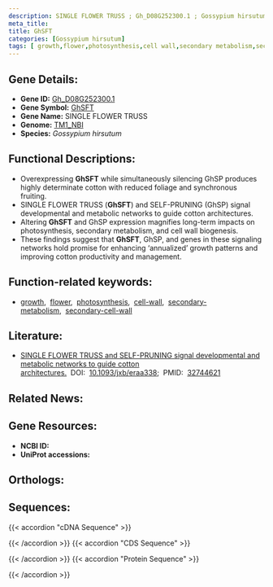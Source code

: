 ```yaml
---
description: SINGLE FLOWER TRUSS ; Gh_D08G252300.1 ; Gossypium hirsutum
meta_title:
title: GhSFT
categories: [Gossypium hirsutum]
tags: [ growth,flower,photosynthesis,cell wall,secondary metabolism,secondary cell wall ]
---
```


## Gene Details:
- **Gene ID:**	[Gh_D08G252300.1](https://yanglab.hzau.edu.cn/cott/PublicFun/total_jump.1?target=genomics/gene_index&gene_id=Gh_D08G252300.1)
- **Gene Symbol:** <u>GhSFT</u>
- **Gene Name:** SINGLE FLOWER TRUSS
- **Genome:** [TM1_NBI](https://yanglab.hzau.edu.cn/CottonMD/download.1)
- **Species:** *Gossypium hirsutum*

## Functional Descriptions:
   - Overexpressing **GhSFT** while simultaneously silencing GhSP produces highly determinate cotton with reduced foliage and synchronous fruiting.
   - SINGLE FLOWER TRUSS (**GhSFT**) and SELF-PRUNING (GhSP) signal developmental and metabolic networks to guide cotton architectures.
   - Altering **GhSFT** and GhSP expression magnifies long-term impacts on photosynthesis, secondary metabolism, and cell wall biogenesis.
   - These findings suggest that **GhSFT**, GhSP, and genes in these signaling networks hold promise for enhancing ‘annualized’ growth patterns and improving cotton productivity and management.

## Function-related keywords:
   - [growth](/tags/growth/),&nbsp;&nbsp;[flower](/tags/flower/),&nbsp;&nbsp;[photosynthesis](/tags/photosynthesis/),&nbsp;&nbsp;[cell-wall](/tags/cell-wall/),&nbsp;&nbsp;[secondary-metabolism](/tags/secondary-metabolism/),&nbsp;&nbsp;[secondary-cell-wall](/tags/secondary-cell-wall/)

## Literature:
   - [SINGLE FLOWER TRUSS and SELF-PRUNING signal developmental and metabolic networks to guide cotton architectures.](https://doi.org/10.1093/jxb/eraa338)&nbsp;&nbsp;DOI:&nbsp;&nbsp;[10.1093/jxb/eraa338](https://doi.org/10.1093/jxb/eraa338);&nbsp;&nbsp;PMID:&nbsp;&nbsp;[32744621](https://pubmed.ncbi.nlm.nih.gov/32744621/)

## Related News:

## Gene Resources:
- **NCBI ID:**  [](https://www.ncbi.nlm.nih.gov/gene/?term=)
- **UniProt accessions:**  [](https://www.uniprot.org/uniprotkb//entry)

## Orthologs:

## Sequences:
{{< accordion "cDNA Sequence" >}}

{{< /accordion >}}
{{< accordion "CDS Sequence" >}}

{{< /accordion >}}
{{< accordion "Protein Sequence" >}}

{{< /accordion >}}

